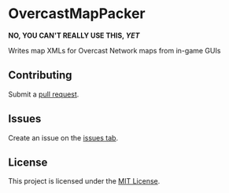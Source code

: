 # OvercastMapPacker
**NO, YOU CAN'T REALLY USE THIS, _YET_**

Writes map XMLs for Overcast Network maps from in-game GUIs

## Contributing
Submit a [pull request](https://github.com/WesJD/OvercastMapPacker/compare).

## Issues
Create an issue on the [issues tab](https://github.com/WesJD/OvercastMapPacker/issues/new).

## License
This project is licensed under the [MIT License](LICENSE.txt). 
